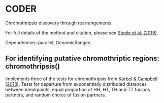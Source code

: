 # CODER
Chromothripsis discovery through rearrangements

For full details of the method and citation, please see [Steele et al. (2019)](https://www.sciencedirect.com/science/article/pii/S1535610819300972).

Dependencies: parallel, GenomicRanges

## For identifying putative chromothriptic regions: chromothripsis()
Implements three of the tests for chromothripsis from [Korbel & Campbell (2013)](http://www.sciencedirect.com/science/article/pii/S0092867413002122). 
Tests for departure from exponentially distributed distances between breakpoints, equal proportion of HH, HT, TH and TT fusions partners, and random choice of fusion partners.

